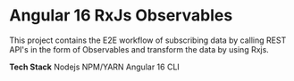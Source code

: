 # Angular 16 RxJs Observables

This project contains the E2E workflow of subscribing data by calling REST API's in the form of Observables and transform the data by using Rxjs.

**Tech Stack**
Nodejs
NPM/YARN
Angular 16 CLI
